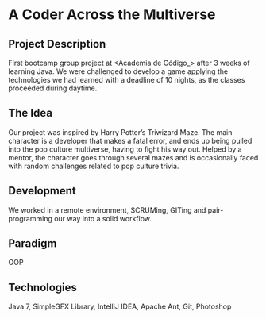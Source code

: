 # A Coder Across the Multiverse

## Project Description
First bootcamp group project at <Academia de Código_> after 3 weeks of learning Java.
We were challenged to develop a game applying the technologies we had learned with a deadline of 10 nights, as the classes proceeded during daytime.

## The Idea
Our project was inspired by Harry Potter’s Triwizard Maze. The main character is a developer that makes a fatal error, and ends up being pulled into the pop culture multiverse, having to fight his way out.
Helped by a mentor, the character goes through several mazes and is occasionally faced with random challenges related to pop culture trivia.

## Development
We worked in a remote environment, SCRUMing, GITing and pair-programming our way into a solid workflow. 

## Paradigm
OOP

## Technologies
Java 7, SimpleGFX Library, IntelliJ IDEA, Apache Ant, Git, Photoshop
